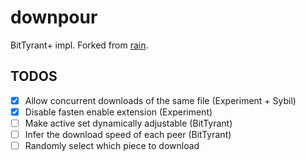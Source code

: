 downpour
====

BitTyrant+ impl. Forked from [rain](https://github.com/cenkalti/rain).

TODOS
--------
- [x] Allow concurrent downloads of the same file (Experiment + Sybil)
- [x] Disable fasten enable extension (Experiment)
- [ ] Make active set dynamically adjustable (BitTyrant)
- [ ] Infer the download speed of each peer (BitTyrant)
- [ ] Randomly select which piece to download
